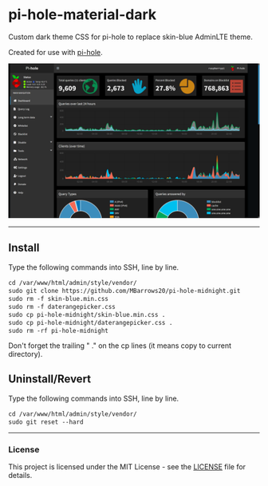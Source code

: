 # pi-hole-material-dark
Custom dark theme CSS for pi-hole to replace skin-blue AdminLTE theme.

Created for use with [pi-hole](https://github.com/pi-hole/pi-hole).

![Screenshot](dashboard.png)

---

## Install
Type the following commands into SSH, line by line.

```
cd /var/www/html/admin/style/vendor/
sudo git clone https://github.com/MBarrows20/pi-hole-midnight.git
sudo rm -f skin-blue.min.css
sudo rm -f daterangepicker.css
sudo cp pi-hole-midnight/skin-blue.min.css .
sudo cp pi-hole-midnight/daterangepicker.css .
sudo rm -rf pi-hole-midnight
```
Don't forget the trailing " ." on the cp lines (it means copy to current directory).

## Uninstall/Revert
Type the following commands into SSH, line by line.

```
cd /var/www/html/admin/style/vendor/
sudo git reset --hard
```

---

### License
This project is licensed under the MIT License - see the [LICENSE](LICENSE) file for details.
